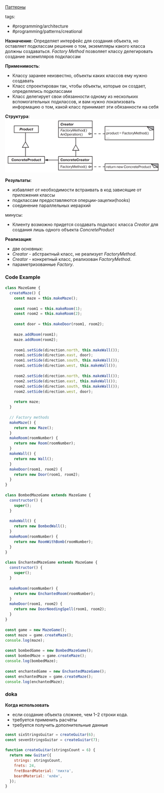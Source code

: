 [Паттерны](../../Patterns.md)

tags:

- #programming/architecture
- #programming/patterns/creational

**Назначение**: Определяет интерфейс для создания объекта, но оставляет подклассам решение о том, экземпляры какого класса должны создаваться.
_Factory Method_ позволяет классу делегировать создание экземпляров подклассам

**Применимость**:

- Классу заранее неизвестно, объекты каких классов ему нужно создавать
- Класс спроектирован так, чтобы объекты, которые он создает, определялись подклассами
- Класс делегирует свои обязанности одному из нескольких вспомогательных подклассов, и вам нужно локализовать информацию о том, какой класс принимает эти обязанности на себя

**Структура**:
![Factory](../img/Factory.png)

**Результаты**:

- избавляет от необходимости встраивать в код зависящие от приложения классы
- подклассам предоставляются оперции-зацепки(hooks)
- соединение параллельных иерархий

минусы:

- Клиенту возможно придется создавать подкласс класса _Creator_ для создания лишь одного объекта _ConcreteProduct_

**Реализация**:

- две основных:
- _Creator_ - абстрактный класс, не реализует _FactoryMethod_.
- _Creator_ - конкретный класс, реализован _FactoryMethod_.
- параметризованные _Factory_.

### Code Example

```jsx
class MazeGame {
  createMaze() {
    const maze = this.makeMaze();

    const room1 = this.makeRoom(1);
    const room2 = this.makeRoom(2);

    const door = this.makeDoor(room1, room2);

    maze.addRoom(room1);
    maze.addRoom(room2);

    room1.setSide(direction.north, this.makeWall());
    room1.setSide(direction.east, door);
    room1.setSide(direction.south, this.makeWall());
    room1.setSide(direction.west, this.makeWall());

    room2.setSide(direction.north, this.makeWall());
    room2.setSide(direction.east, this.makeWall());
    room2.setSide(direction.south, this.makeWall());
    room2.setSide(direction.west, door);

    return maze;
  }

  // Factory methods
  makeMaze() {
    return new Maze();
  }
  makeRoom(roomNumber) {
    return new Room(roomNumber);
  }
  makeWall() {
    return new Wall();
  }
  makeDoor(room1, room2) {
    return new Door(room1, room2);
  }
}

class BombedMazeGame extends MazeGame {
  constructor() {
    super();
  }

  makeWall() {
    return new BombedWall();
  }
  makeRoom(roomNumber) {
    return new RoomWithBomb(roomNumber);
  }
}

class EnchantedMazeGame extends MazeGame {
  constructor() {
    super();
  }

  makeRoom(roomNumber) {
    return new EnchantedRoom(roomNumber);
  }
  makeDoor(room1, room2) {
    return new DoorNeedingSpell(room1, room2);
  }
}

const game = new MazeGame();
const maze = game.createMaze();
console.log(maze);

const bombedGame = new BombedMazeGame();
const bombedMaze = game.createMaze();
console.log(bombedMaze);

const enchantedGame = new EnchantedMazeGame();
const enchantedMaze = game.createMaze();
console.log(enchantedMaze);
```

### doka

**Когда использовать**

- если создание объекта сложнее, чем 1–2 строки кода.
- требуется применить расчёты
- требуется получить дополнительные данные

```jsx
const sixStringsGuitar = createGuitar(6);
const sevenStringsGuitar = createGuitar(7);

function createGuitar(stringsCount = 6) {
  return new Guitar({
    strings: stringsCount,
    frets: 24,
    fretBoardMaterial: 'пихта',
    boardMaterial: 'клён',
  });
}
```
